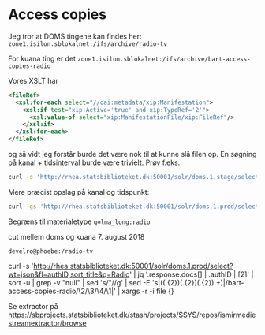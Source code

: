 # Access copies


Jeg tror at DOMS tingene kan findes her: `zone1.isilon.sblokalnet:/ifs/archive/radio-tv`

For kuana ting er det `zone1.isilon.sblokalnet:/ifs/archive/bart-access-copies-radio`


Vores XSLT har

```xml
<fileRef>
  <xsl:for-each select="//oai:metadata/xip:Manifestation">
    <xsl:if test="xip:Active='true' and xip:TypeRef='2'">
      <xsl:value-of select="xip:ManifestationFile/xip:FileRef"/>
    </xsl:if>
  </xsl:for-each>
</fileRef>
```

og så vidt jeg forstår burde det være nok til at kunne slå filen op. En søgning på kanal + tidsinterval burde være trivielt. Prøv f.eks. 
```bash
curl -s 'http://rhea.statsbiblioteket.dk:50001/solr/doms.1.stage/select?wt=json&fl=authID,shortformat&q=radioavisen' | jq .
```


Mere præcist opslag på kanal og tidspunkt:

```bash
curl -gs 'http://rhea.statsbiblioteket.dk:50001/solr/doms.1.prod/select' -d 'wt=json&fl=authID,shortformat,coverage_start_full&q=channel_name:drp1 AND coverage_start_full:[2018-04-05T04:59:00Z TO *] AND coverage_end_full:[* TO 2018-04-05T05:59:59Z]' | jq .
```

Begræns til materialetype `q=lma_long:radio`


cut mellem doms og kuana 7. august 2018

`develro@phoebe:/radio-tv`

curl -s 'http://rhea.statsbiblioteket.dk:50001/solr/doms.1.prod/select?wt=json&fl=authID,sort_title&q=Radio' | jq '.response.docs[] | .authID |.[2]' | sort -u | grep -v "null" | sed 's/"//g' | sed -E 's|((.{2})(.{2})(.{2}).+)|/bart-access-copies-radio/\2/\3/\4/\1|' | xargs -r -i file {}


Se extractor på <https://sbprojects.statsbiblioteket.dk/stash/projects/SSYS/repos/ismirmediestreamextractor/browse>